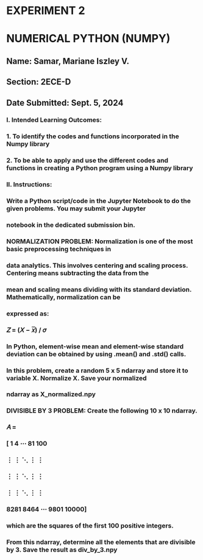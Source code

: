 # EXPERIMENT 2
# NUMERICAL PYTHON (NUMPY)

## Name: Samar, Mariane Iszley V.
## Section: 2ECE-D                                                          
## Date Submitted: Sept. 5, 2024

### I. Intended Learning Outcomes:
###   1. To identify the codes and functions incorporated in the Numpy library
###   2. To be able to apply and use the different codes and functions in creating a Python program using a Numpy library

### II. Instructions:
### Write a Python script/code in the Jupyter Notebook to do the given problems. You may submit your Jupyter
### notebook in the dedicated submission bin.

### NORMALIZATION PROBLEM: Normalization is one of the most basic preprocessing techniques in
### data analytics. This involves centering and scaling process. Centering means subtracting the data from the
### mean and scaling means dividing with its standard deviation. Mathematically, normalization can be
### expressed as:
### 𝑍 = (𝑋 − 𝑥̅) / 𝜎
### In Python, element-wise mean and element-wise standard deviation can be obtained by using .mean() and .std() calls.
### In this problem, create a random 5 x 5 ndarray and store it to variable X. Normalize X. Save your normalized
### ndarray as X_normalized.npy

### DIVISIBLE BY 3 PROBLEM: Create the following 10 x 10 ndarray.
### 𝐴 =
### [ 1   4   ⋯   81  100
###   ⋮    ⋮   ⋱   ⋮     ⋮
###   ⋮    ⋮   ⋱   ⋮     ⋮
###   ⋮    ⋮   ⋱   ⋮     ⋮
### 8281 8464 ⋯ 9801 10000]
### which are the squares of the first 100 positive integers.
### From this ndarray, determine all the elements that are divisible by 3. Save the result as div_by_3.npy
